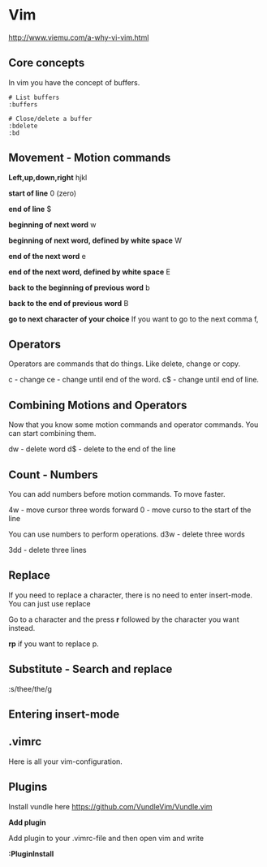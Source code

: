# Vim

http://www.viemu.com/a-why-vi-vim.html

## Core concepts

In vim you have the concept of buffers.

```
# List buffers
:buffers

# Close/delete a buffer
:bdelete
:bd
```

## Movement - Motion commands

**Left,up,down,right**
hjkl

**start of line**
0 (zero)

**end of line**
$

**beginning of next word**
w

**beginning of next word, defined by white space**
W

**end of the next word**
e

**end of the next word, defined by white space**
E

**back to the beginning of previous word**
b

**back to the end of previous word**
B

**go to next character of your choice**
If you want to go to the next comma
f,


## Operators

Operators are commands that do things. Like delete, change or copy. 

c - change
ce - change until end of the word.
c$ - change until end of line.


## Combining Motions and Operators

Now that you know some motion commands and operator commands. You can start combining them.

dw - delete word
d$ - delete to the end of the line

## Count - Numbers

You can add numbers before motion commands. To move faster.

4w - move cursor three words forward
0 - move curso to the start of the line

You can use numbers to perform operations.
d3w - delete three words

3dd - delete three lines


## Replace

If you need to replace a character, there is no need to enter insert-mode. You can just use replace


Go to a character and the press **r** followed by the character you want instead.

**rp** if you want to replace p.

## Substitute - Search and replace

:s/thee/the/g

## Entering insert-mode


## .vimrc

Here is all your vim-configuration.


## Plugins

Install vundle here
https://github.com/VundleVim/Vundle.vim

**Add plugin**

Add plugin to your .vimrc-file and then open vim and write

**:PluginInstall**